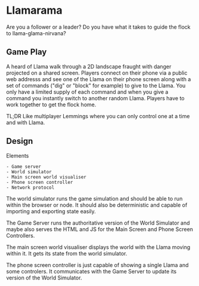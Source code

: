 Llamarama
=========

Are you a follower or a leader? Do you have what it takes to guide the
flock to llama-glama-nirvana?

Game Play
---------

A heard of Llama walk through a 2D landscape fraught with danger
projected on a shared screen. Players connect on their phone via a
public web addresss and see one of the Llama on their phone screen
along with a set of commands ("dig" or "block" for example) to give to
the Llama. You only have a limited supply of each command and when you
give a command you instantly switch to another random Llama. Players
have to work together to get the flock home.


TL;DR Like multiplayer Lemmings where you can only control one at a
time and with Llama.

Design
------

Elements

    - Game server
    - World simulator
    - Main screen world visualiser
    - Phone screen controller
    - Network protocol

    
The world simulator runs the game simulation and should be able to run
within the browser or node. It should also be deterministic and
capable of importing and exporting state easily.

The Game Server runs the authoritative version of the World Simulator
and maybe also serves the HTML and JS for the Main Screen and Phone
Screen Controllers.

The main screen world visualiser displays the world with the Llama
moving within it. It gets its state from the world simulator.

The phone screen controller is just capable of showing a single Llama
and some controlers. It communicates with the Game Server to update
its version of the World Simulator.
